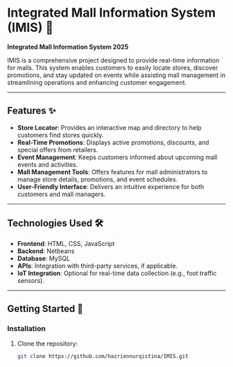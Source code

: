 # Integrated Mall Information System (IMIS) 🏬

**Integrated Mall Information System 2025**

IMIS is a comprehensive project designed to provide real-time information for malls. This system enables customers to easily locate stores, discover promotions, and stay updated on events while assisting mall management in streamlining operations and enhancing customer engagement.

---

## Features ✨

- **Store Locator**: Provides an interactive map and directory to help customers find stores quickly.
- **Real-Time Promotions**: Displays active promotions, discounts, and special offers from retailers.
- **Event Management**: Keeps customers informed about upcoming mall events and activities.
- **Mall Management Tools**: Offers features for mall administrators to manage store details, promotions, and event schedules.
- **User-Friendly Interface**: Delivers an intuitive experience for both customers and mall managers.

---

## Technologies Used 🛠️

- **Frontend**: HTML, CSS, JavaScript
- **Backend**: Netbeans
- **Database**: MySQL
- **APIs**: Integration with third-party services, if applicable.
- **IoT Integration**: Optional for real-time data collection (e.g., foot traffic sensors).

---

## Getting Started 🚀

### Installation
1. Clone the repository:
   ```bash
   git clone https://github.com/hazriennurqistina/IMIS.git
